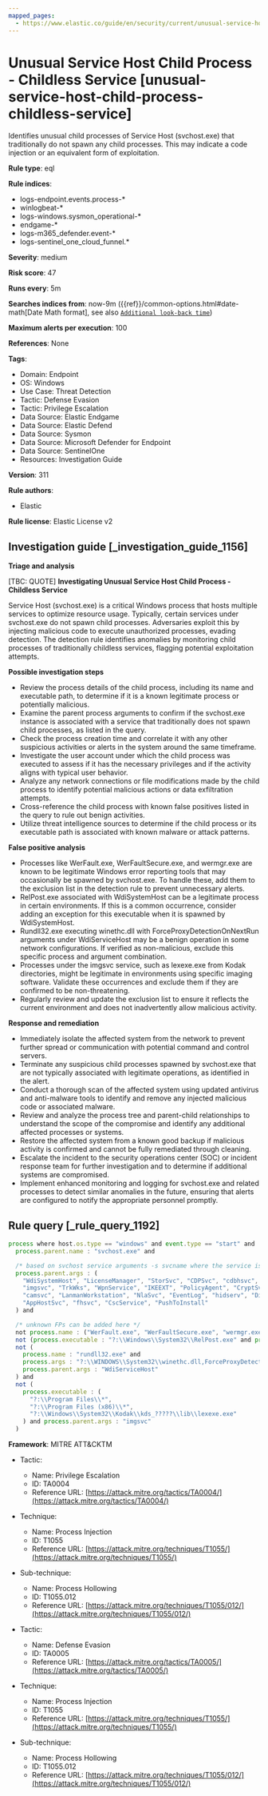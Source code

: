 ```yaml
---
mapped_pages:
  - https://www.elastic.co/guide/en/security/current/unusual-service-host-child-process-childless-service.html
---
```


# Unusual Service Host Child Process - Childless Service [unusual-service-host-child-process-childless-service]

Identifies unusual child processes of Service Host (svchost.exe) that traditionally do not spawn any child processes. This may indicate a code injection or an equivalent form of exploitation.

**Rule type**: eql

**Rule indices**:

* logs-endpoint.events.process-*
* winlogbeat-*
* logs-windows.sysmon_operational-*
* endgame-*
* logs-m365_defender.event-*
* logs-sentinel_one_cloud_funnel.*

**Severity**: medium

**Risk score**: 47

**Runs every**: 5m

**Searches indices from**: now-9m ({{ref}}/common-options.html#date-math[Date Math format], see also [`Additional look-back time`](docs-content://solutions/security/detect-and-alert/create-detection-rule.md#rule-schedule))

**Maximum alerts per execution**: 100

**References**: None

**Tags**:

* Domain: Endpoint
* OS: Windows
* Use Case: Threat Detection
* Tactic: Defense Evasion
* Tactic: Privilege Escalation
* Data Source: Elastic Endgame
* Data Source: Elastic Defend
* Data Source: Sysmon
* Data Source: Microsoft Defender for Endpoint
* Data Source: SentinelOne
* Resources: Investigation Guide

**Version**: 311

**Rule authors**:

* Elastic

**Rule license**: Elastic License v2

## Investigation guide [_investigation_guide_1156]

**Triage and analysis**

[TBC: QUOTE]
**Investigating Unusual Service Host Child Process - Childless Service**

Service Host (svchost.exe) is a critical Windows process that hosts multiple services to optimize resource usage. Typically, certain services under svchost.exe do not spawn child processes. Adversaries exploit this by injecting malicious code to execute unauthorized processes, evading detection. The detection rule identifies anomalies by monitoring child processes of traditionally childless services, flagging potential exploitation attempts.

**Possible investigation steps**

* Review the process details of the child process, including its name and executable path, to determine if it is a known legitimate process or potentially malicious.
* Examine the parent process arguments to confirm if the svchost.exe instance is associated with a service that traditionally does not spawn child processes, as listed in the query.
* Check the process creation time and correlate it with any other suspicious activities or alerts in the system around the same timeframe.
* Investigate the user account under which the child process was executed to assess if it has the necessary privileges and if the activity aligns with typical user behavior.
* Analyze any network connections or file modifications made by the child process to identify potential malicious actions or data exfiltration attempts.
* Cross-reference the child process with known false positives listed in the query to rule out benign activities.
* Utilize threat intelligence sources to determine if the child process or its executable path is associated with known malware or attack patterns.

**False positive analysis**

* Processes like WerFault.exe, WerFaultSecure.exe, and wermgr.exe are known to be legitimate Windows error reporting tools that may occasionally be spawned by svchost.exe. To handle these, add them to the exclusion list in the detection rule to prevent unnecessary alerts.
* RelPost.exe associated with WdiSystemHost can be a legitimate process in certain environments. If this is a common occurrence, consider adding an exception for this executable when it is spawned by WdiSystemHost.
* Rundll32.exe executing winethc.dll with ForceProxyDetectionOnNextRun arguments under WdiServiceHost may be a benign operation in some network configurations. If verified as non-malicious, exclude this specific process and argument combination.
* Processes under the imgsvc service, such as lexexe.exe from Kodak directories, might be legitimate in environments using specific imaging software. Validate these occurrences and exclude them if they are confirmed to be non-threatening.
* Regularly review and update the exclusion list to ensure it reflects the current environment and does not inadvertently allow malicious activity.

**Response and remediation**

* Immediately isolate the affected system from the network to prevent further spread or communication with potential command and control servers.
* Terminate any suspicious child processes spawned by svchost.exe that are not typically associated with legitimate operations, as identified in the alert.
* Conduct a thorough scan of the affected system using updated antivirus and anti-malware tools to identify and remove any injected malicious code or associated malware.
* Review and analyze the process tree and parent-child relationships to understand the scope of the compromise and identify any additional affected processes or systems.
* Restore the affected system from a known good backup if malicious activity is confirmed and cannot be fully remediated through cleaning.
* Escalate the incident to the security operations center (SOC) or incident response team for further investigation and to determine if additional systems are compromised.
* Implement enhanced monitoring and logging for svchost.exe and related processes to detect similar anomalies in the future, ensuring that alerts are configured to notify the appropriate personnel promptly.


## Rule query [_rule_query_1192]

```js
process where host.os.type == "windows" and event.type == "start" and
  process.parent.name : "svchost.exe" and

  /* based on svchost service arguments -s svcname where the service is known to be childless */
  process.parent.args : (
    "WdiSystemHost", "LicenseManager", "StorSvc", "CDPSvc", "cdbhsvc", "BthAvctpSvc", "SstpSvc", "WdiServiceHost",
    "imgsvc", "TrkWks", "WpnService", "IKEEXT", "PolicyAgent", "CryptSvc", "netprofm", "ProfSvc", "StateRepository",
    "camsvc", "LanmanWorkstation", "NlaSvc", "EventLog", "hidserv", "DisplayEnhancementService", "ShellHWDetection",
    "AppHostSvc", "fhsvc", "CscService", "PushToInstall"
  ) and

  /* unknown FPs can be added here */
  not process.name : ("WerFault.exe", "WerFaultSecure.exe", "wermgr.exe") and
  not (process.executable : "?:\\Windows\\System32\\RelPost.exe" and process.parent.args : "WdiSystemHost") and
  not (
    process.name : "rundll32.exe" and
    process.args : "?:\\WINDOWS\\System32\\winethc.dll,ForceProxyDetectionOnNextRun" and
    process.parent.args : "WdiServiceHost"
  ) and
  not (
    process.executable : (
      "?:\\Program Files\\*",
      "?:\\Program Files (x86)\\*",
      "?:\\Windows\\System32\\Kodak\\kds_?????\\lib\\lexexe.exe"
    ) and process.parent.args : "imgsvc"
  )
```

**Framework**: MITRE ATT&CKTM

* Tactic:

    * Name: Privilege Escalation
    * ID: TA0004
    * Reference URL: [https://attack.mitre.org/tactics/TA0004/](https://attack.mitre.org/tactics/TA0004/)

* Technique:

    * Name: Process Injection
    * ID: T1055
    * Reference URL: [https://attack.mitre.org/techniques/T1055/](https://attack.mitre.org/techniques/T1055/)

* Sub-technique:

    * Name: Process Hollowing
    * ID: T1055.012
    * Reference URL: [https://attack.mitre.org/techniques/T1055/012/](https://attack.mitre.org/techniques/T1055/012/)

* Tactic:

    * Name: Defense Evasion
    * ID: TA0005
    * Reference URL: [https://attack.mitre.org/tactics/TA0005/](https://attack.mitre.org/tactics/TA0005/)

* Technique:

    * Name: Process Injection
    * ID: T1055
    * Reference URL: [https://attack.mitre.org/techniques/T1055/](https://attack.mitre.org/techniques/T1055/)

* Sub-technique:

    * Name: Process Hollowing
    * ID: T1055.012
    * Reference URL: [https://attack.mitre.org/techniques/T1055/012/](https://attack.mitre.org/techniques/T1055/012/)



